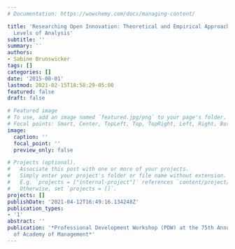 ```yaml
---
# Documentation: https://wowchemy.com/docs/managing-content/

title: 'Researching Open Innovation: Theoretical and Empirical Approaches at Different
  Levels of Analysis'
subtitle: ''
summary: ''
authors:
- Sabine Brunswicker
tags: []
categories: []
date: '2015-08-01'
lastmod: 2021-02-15T18:58:29-05:00
featured: false
draft: false

# Featured image
# To use, add an image named `featured.jpg/png` to your page's folder.
# Focal points: Smart, Center, TopLeft, Top, TopRight, Left, Right, BottomLeft, Bottom, BottomRight.
image:
  caption: ''
  focal_point: ''
  preview_only: false

# Projects (optional).
#   Associate this post with one or more of your projects.
#   Simply enter your project's folder or file name without extension.
#   E.g. `projects = ["internal-project"]` references `content/project/deep-learning/index.md`.
#   Otherwise, set `projects = []`.
projects: []
publishDate: '2021-04-12T16:49:16.134248Z'
publication_types:
- '1'
abstract: ''
publication: '*Professional Development Workshop (PDW) at the 75th Annual Meeting
  of Academy of Management*'
---
```

